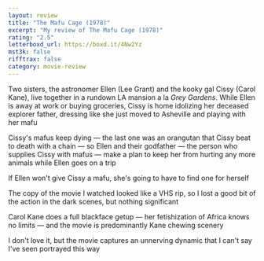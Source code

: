 ```yaml
---
layout: review
title: "The Mafu Cage (1978)"
excerpt: "My review of The Mafu Cage (1978)"
rating: "2.5"
letterboxd_url: https://boxd.it/4Nw2Yz
mst3k: false
rifftrax: false
category: movie-review
---
```


Two sisters, the astronomer Ellen (Lee Grant) and the kooky gal Cissy (Carol Kane), live together in a rundown LA mansion a la <i>Grey Gardens</i>. While Ellen is away at work or buying groceries, Cissy is home idolizing her deceased explorer father, dressing like she just moved to Asheville and playing with her mafu

Cissy's mafus keep dying — the last one was an orangutan that Cissy beat to death with a chain — so Ellen and their godfather — the person who supplies Cissy with mafus — make a plan to keep her from hurting any more animals while Ellen goes on a trip

If Ellen won't give Cissy a mafu, she's going to have to find one for herself

The copy of the movie I watched looked like a VHS rip, so I lost a good bit of the action in the dark scenes, but nothing significant

Carol Kane does a full blackface getup — her fetishization of Africa knows no limits — and the movie is predominantly Kane chewing scenery

I don't love it, but the movie captures an unnerving dynamic that I can't say I've seen portrayed this way
